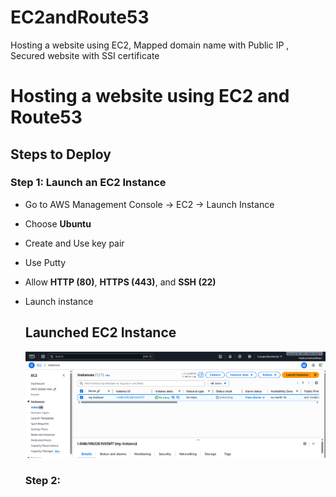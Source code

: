 # EC2andRoute53
Hosting a website using EC2, Mapped domain name with Public IP , Secured website with SSI certificate
# Hosting a website using EC2 and Route53
## Steps to Deploy
### Step 1: Launch an EC2 Instance
- Go to AWS Management Console -> EC2 -> Launch Instance
- Choose **Ubuntu**
- Create and Use key pair
- Use Putty
- Allow **HTTP (80)**, **HTTPS (443)**, and **SSH (22)**
- Launch instance
  ## Launched EC2 Instance
  ![EC2 Instance](https://github.com/RiyaRiya184/EC2andRoute53/blob/e9fd8d2a98563e5169c16194aaab8aca6df9aa03/CLOUD%201.png) 

  ### Step 2: 
